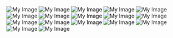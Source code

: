 <html lang="ko">
  <head>
  <meta charset="utf-8">
  </head>
  <body>
    <img src="KakaoTalk_20221117_155356222.jpg" alt="My Image">
    <img src="KakaoTalk_20221117_155356222_01.jpg" alt="My Image">
    <img src="KakaoTalk_20221117_155356222_02.jpg" alt="My Image">
    <img src="KakaoTalk_20221117_155356222_03.jpg" alt="My Image">
    <img src="KakaoTalk_20221117_155603618_01.jpg" alt="My Image">
    <img src="KakaoTalk_20221117_155603618_08.jpg" alt="My Image">
    <img src="KakaoTalk_20221117_155603618_17.jpg" alt="My Image">
    <img src="KakaoTalk_20221117_155603618_20.jpg" alt="My Image">
    <img src="KakaoTalk_20221117_155603618_23.jpg" alt="My Image">
    <img src="KakaoTalk_20221117_155603618_26.jpg" alt="My Image">
    <img src="KakaoTalk_20221117_155636754_06.jpg" alt="My Image">
    <img src="KakaoTalk_20221117_155636754_07.jpg" alt="My Image">
    <img src="KakaoTalk_20221117_155636754_14.jpg" alt="My Image">
    <img src="KakaoTalk_20221117_155636754_18.jpg" alt="My Image">
    <img src="KakaoTalk_20221117_155636754_27.jpg" alt="My Image">
    <img src="KakaoTalk_20221117_155645521_04.jpg" alt="My Image">
    <img src="KakaoTalk_20221117_155645521_05.jpg" alt="My Image">
  </body>
</html>
